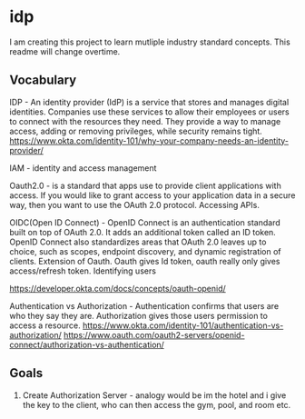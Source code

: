 # idp

I am creating this project to learn mutliple industry standard concepts. This readme will change overtime.


## Vocabulary

IDP - An identity provider (IdP) is a service that stores and manages digital identities. Companies use these services to allow their employees or users to connect with the resources they need. They provide a way to manage access, adding or removing privileges, while security remains tight.
https://www.okta.com/identity-101/why-your-company-needs-an-identity-provider/

IAM - identity and access management 

Oauth2.0 - is a standard that apps use to provide client applications with access. If you would like to grant access to your application data in a secure way, then you want to use the OAuth 2.0 protocol. Accessing APIs.

OIDC(Open ID Connect) - OpenID Connect is an authentication standard built on top of OAuth 2.0. It adds an additional token called an ID token. OpenID Connect also standardizes areas that OAuth 2.0 leaves up to choice, such as scopes, endpoint discovery, and dynamic registration of clients. Extension of Oauth. Oauth gives Id token, oauth really only gives access/refresh token. Identifying users

https://developer.okta.com/docs/concepts/oauth-openid/

Authentication vs Authorization - Authentication confirms that users are who they say they are. Authorization gives those users permission to access a resource.
https://www.okta.com/identity-101/authentication-vs-authorization/
https://www.oauth.com/oauth2-servers/openid-connect/authorization-vs-authentication/



## Goals

1. Create Authorization Server - analogy would be im the hotel and i give the key to the client, who can then access the gym, pool, and room etc.

